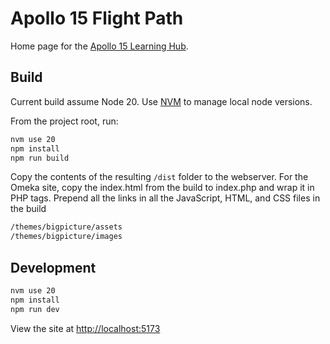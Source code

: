 # Apollo 15 Flight Path

Home page for the [Apollo 15 Learning Hub](https://apollo15hub.org/).

## Build

Current build assume Node 20. Use [NVM](https://github.com/nvm-sh/nvm) to manage local node versions.

From the project root, run:

~~~bash
nvm use 20
npm install
npm run build
~~~

Copy the contents of the resulting `/dist` folder to the webserver. For the Omeka site, copy the index.html from the build to index.php and wrap it in PHP tags. Prepend all the links in all the JavaScript, HTML, and CSS files in the build

~~~bash
/themes/bigpicture/assets
/themes/bigpicture/images
~~~

## Development

~~~bash
nvm use 20
npm install
npm run dev
~~~

View the site at [http://localhost:5173](http://localhost:5173)

